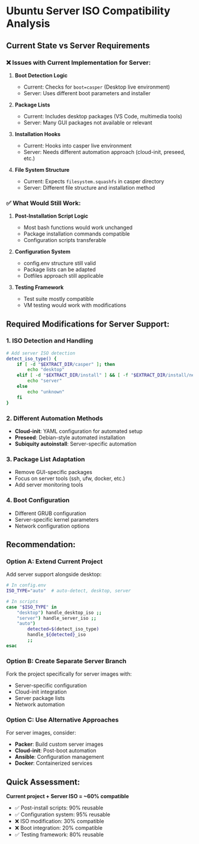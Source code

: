 # Ubuntu Server ISO Compatibility Analysis

## Current State vs Server Requirements

### ❌ Issues with Current Implementation for Server:

1. **Boot Detection Logic**
   - Current: Checks for `boot=casper` (Desktop live environment)
   - Server: Uses different boot parameters and installer

2. **Package Lists**
   - Current: Includes desktop packages (VS Code, multimedia tools)
   - Server: Many GUI packages not available or relevant

3. **Installation Hooks**
   - Current: Hooks into casper live environment
   - Server: Needs different automation approach (cloud-init, preseed, etc.)

4. **File System Structure**
   - Current: Expects `filesystem.squashfs` in casper directory
   - Server: Different file structure and installation method

### ✅ What Would Still Work:

1. **Post-Installation Script Logic**
   - Most bash functions would work unchanged
   - Package installation commands compatible
   - Configuration scripts transferable

2. **Configuration System**
   - config.env structure still valid
   - Package lists can be adapted
   - Dotfiles approach still applicable

3. **Testing Framework**
   - Test suite mostly compatible
   - VM testing would work with modifications

## Required Modifications for Server Support:

### 1. **ISO Detection and Handling**
```bash
# Add server ISO detection
detect_iso_type() {
    if [ -d "$EXTRACT_DIR/casper" ]; then
        echo "desktop"
    elif [ -d "$EXTRACT_DIR/install" ] && [ -f "$EXTRACT_DIR/install/netboot.tar.gz" ]; then
        echo "server"
    else
        echo "unknown"
    fi
}
```

### 2. **Different Automation Methods**
- **Cloud-init**: YAML configuration for automated setup
- **Preseed**: Debian-style automated installation
- **Subiquity autoinstall**: Server-specific automation

### 3. **Package List Adaptation**
- Remove GUI-specific packages
- Focus on server tools (ssh, ufw, docker, etc.)
- Add server monitoring tools

### 4. **Boot Configuration**
- Different GRUB configuration
- Server-specific kernel parameters
- Network configuration options

## Recommendation:

### Option A: Extend Current Project 
Add server support alongside desktop:

```bash
# In config.env
ISO_TYPE="auto"  # auto-detect, desktop, server

# In scripts
case "$ISO_TYPE" in
    "desktop") handle_desktop_iso ;;
    "server") handle_server_iso ;;
    "auto") 
        detected=$(detect_iso_type)
        handle_${detected}_iso
        ;;
esac
```

### Option B: Create Separate Server Branch
Fork the project specifically for server images with:
- Server-specific configuration
- Cloud-init integration
- Server package lists
- Network automation

### Option C: Use Alternative Approaches
For server images, consider:
- **Packer**: Build custom server images
- **Cloud-init**: Post-boot automation
- **Ansible**: Configuration management
- **Docker**: Containerized services

## Quick Assessment:

**Current project + Server ISO = ~60% compatible**

- ✅ Post-install scripts: 90% reusable
- ✅ Configuration system: 95% reusable  
- ❌ ISO modification: 30% compatible
- ❌ Boot integration: 20% compatible
- ✅ Testing framework: 80% reusable
